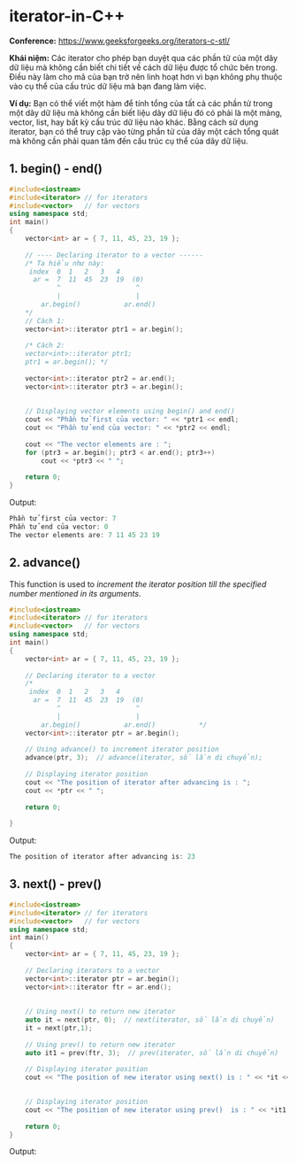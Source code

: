 # iterator-in-C++

**Conference:** https://www.geeksforgeeks.org/iterators-c-stl/

**Khái niệm:**
Các iterator cho phép bạn duyệt qua các phần tử của một dãy dữ liệu mà không cần biết chi tiết về cách dữ liệu được tổ chức bên trong. Điều này làm cho mã của bạn trở nên linh hoạt hơn vì bạn không phụ thuộc vào cụ thể của cấu trúc dữ liệu mà bạn đang làm việc.

**Ví dụ:** Bạn có thể viết một hàm để tính tổng của tất cả các phần tử trong một dãy dữ liệu mà không cần biết liệu dãy dữ liệu đó có phải là một mảng, vector, list, hay bất kỳ cấu trúc dữ liệu nào khác. Bằng cách sử dụng iterator, bạn có thể truy cập vào từng phần tử của dãy một cách tổng quát mà không cần phải quan tâm đến cấu trúc cụ thể của dãy dữ liệu.

## 1. begin() - end()
~~~cpp
#include<iostream> 
#include<iterator> // for iterators 
#include<vector>   // for vectors 
using namespace std; 
int main() 
{ 
    vector<int> ar = { 7, 11, 45, 23, 19 };
      
    // ---- Declaring iterator to a vector ------
    /* Ta hiểu như này:
     index  0  1   2   3   4 
      ar =  7  11  45  23  19  (0)
            ^                   ^
            |                   |
        ar.begin()           ar.end()
    */
    // Cách 1:
    vector<int>::iterator ptr1 = ar.begin();
    
    /* Cách 2:
    vector<int>::iterator ptr1;
    ptr1 = ar.begin(); */
      
    vector<int>::iterator ptr2 = ar.end(); 
    vector<int>::iterator ptr3 = ar.begin(); 
      
      
    // Displaying vector elements using begin() and end() 
    cout << "Phần tử first của vector: " << *ptr1 << endl;
    cout << "Phần tử end của vector: " << *ptr2 << endl; 
    
    cout << "The vector elements are : "; 
    for (ptr3 = ar.begin(); ptr3 < ar.end(); ptr3++) 
        cout << *ptr3 << " "; 
      
    return 0;     
} 
~~~
Output:
~~~cpp
Phần tử first của vector: 7
Phần tử end của vector: 0
The vector elements are: 7 11 45 23 19
~~~

## 2.  advance()
This function is used to *increment the iterator position till the specified number mentioned in its arguments*.
~~~cpp
#include<iostream> 
#include<iterator> // for iterators 
#include<vector>   // for vectors 
using namespace std; 
int main() 
{ 
    vector<int> ar = { 7, 11, 45, 23, 19 }; 
      
    // Declaring iterator to a vector
    /*
     index  0  1   2   3   4 
      ar =  7  11  45  23  19  (0)
            ^                   ^
            |                   |
        ar.begin()           ar.end()           */
    vector<int>::iterator ptr = ar.begin(); 
      
    // Using advance() to increment iterator position 
    advance(ptr, 3);  // advance(iterator, số lần di chuyển);
       
    // Displaying iterator position 
    cout << "The position of iterator after advancing is : "; 
    cout << *ptr << " "; 
      
    return 0; 
      
} 
~~~
Output:
~~~cpp
The position of iterator after advancing is: 23
~~~
## 3. next() - prev()
~~~cpp
#include<iostream> 
#include<iterator> // for iterators 
#include<vector>   // for vectors 
using namespace std; 
int main() 
{ 
    vector<int> ar = { 7, 11, 45, 23, 19 };
      
    // Declaring iterators to a vector 
    vector<int>::iterator ptr = ar.begin(); 
    vector<int>::iterator ftr = ar.end(); 
     
     
    // Using next() to return new iterator 
    auto it = next(ptr, 0);  // next(iterator, số lần di chuyển)
    it = next(ptr,1);
      
    // Using prev() to return new iterator 
    auto it1 = prev(ftr, 3);  // prev(iterator, số lần di chuyển)
      
    // Displaying iterator position 
    cout << "The position of new iterator using next() is : " << *it << endl;

      
    // Displaying iterator position 
    cout << "The position of new iterator using prev()  is : " << *it1 << endl; 
      
    return 0;  
} 
~~~
Output:
~~~cpp
~~~
